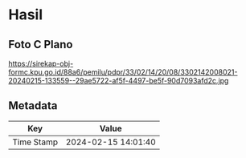 # Hasil

## Foto C Plano

https://sirekap-obj-formc.kpu.go.id/88a6/pemilu/pdpr/33/02/14/20/08/3302142008021-20240215-133559--29ae5722-af5f-4497-be5f-90d7093afd2c.jpg


## Metadata

| Key        | Value               |
| ---------- | ------------------- |
| Time Stamp | 2024-02-15 14:01:40 |



